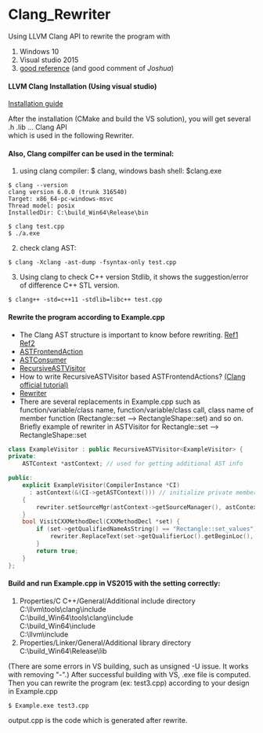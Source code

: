 # Clang_Rewriter
Using LLVM Clang API to rewrite the program with
1. Windows 10
2. Visual studio 2015
3. [good reference](https://kevinaboos.wordpress.com/2013/07/23/clang-tutorial-part-ii-libtooling-example/) (and good comment  of *Joshua*) 

#### LLVM Clang Installation (Using visual studio)
[Installation guide](https://clang.llvm.org/get_started.html)  

After the installation (CMake and build the VS solution), you will get several .h .lib ... Clang API  
which is used in the following Rewriter.  


#### Also, Clang compilfer can be used in the terminal:
1. using clang compiler: $ clang, windows bash shell: $clang.exe 
```
$ clang --version  
clang version 6.0.0 (trunk 316540)  
Target: x86_64-pc-windows-msvc  
Thread model: posix  
InstalledDir: C:\build_Win64\Release\bin    

$ clang test.cpp  
$ ./a.exe  
```
2. check clang AST:
```
$ clang -Xclang -ast-dump -fsyntax-only test.cpp   
```
3. Using clang to check C++ version Stdlib, it shows the suggestion/error of difference C++ STL version.
```
$ clang++ -std=c++11 -stdlib=libc++ test.cpp
```
#### Rewrite the program according to Example.cpp 
* The Clang AST structure is important to know before rewriting. [Ref1](http://swtv.kaist.ac.kr/courses/cs453-fall13/Clang%20tutorial%20v4.pdf) [Ref2](https://llvm.org/devmtg/2013-04/klimek-slides.pdf)
* [ASTFrontendAction](http://clang.llvm.org/doxygen/classclang_1_1ASTFrontendAction.html)  
* [ASTConsumer](http://clang.llvm.org/doxygen/classclang_1_1ASTConsumer.html)  
* [RecursiveASTVisitor](http://clang.llvm.org/doxygen/classclang_1_1RecursiveASTVisitor.html)  
* How to write RecursiveASTVisitor based ASTFrontendActions? [(Clang official tutorial)](http://clang.llvm.org/docs/RAVFrontendAction.html)  
* [Rewriter](http://clang.llvm.org/doxygen/classclang_1_1Rewriter.html)  
* There are several replacements in Example.cpp such as function/variable/class name, function/variable/class call, class name of member function (Rectangle::set --> RectangleShape::set) and so on. Briefly example of rewriter in ASTVisitor for Rectangle::set --> RectangleShape::set
```C++
class ExampleVisitor : public RecursiveASTVisitor<ExampleVisitor> {
private:
    ASTContext *astContext; // used for getting additional AST info

public:
    explicit ExampleVisitor(CompilerInstance *CI) 
      : astContext(&(CI->getASTContext())) // initialize private members
    {
        rewriter.setSourceMgr(astContext->getSourceManager(), astContext->getLangOpts());
    }
	bool VisitCXXMethodDecl(CXXMethodDecl *set) {
		if (set->getQualifiedNameAsString() == "Rectangle::set_values") {
			rewriter.ReplaceText(set->getQualifierLoc().getBeginLoc(), 9, "RectangleShape");
		}
		return true;
	}
};
```

#### Build and run Example.cpp in VS2015 with the setting correctly:   
1. Properties/C C++/General/Additional include directory  
    C:\llvm\tools\clang\include  
    C:\build_Win64\tools\clang\include  
    C:\build_Win64\include  
    C:\llvm\include 
    
2. Properties/Linker/General/Additional library directory  
    C:\build_Win64\Release\lib

(There are some errors in VS building, such as unsigned -U issue. It works with removing "-".)
After successful building with VS, .exe file is computed.  
Then you can rewrite the program (ex: test3.cpp) according to your design in Example.cpp  
```
$ Example.exe test3.cpp  
```

output.cpp is the code which is generated after rewrite.  


